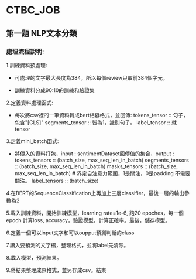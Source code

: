 # CTBC_JOB
## 第一題 NLP文本分類
### 處理流程說明:
1.訓練資料預處理:

- 可處理的文字最大長度為384，所以每個review只取前384個字元。

- 訓練資料分成90:10的訓練和驗證集

2.定義資料處理函式:

- 每次將csv裡的一筆資料轉成bert相容格式，並回傳:
tokens_tensor :: 句子，包含"[CLS]"
segments_tensor :: 皆為1，識別句子。
label_tensor :: 就tensor

3.定義mini_batch函式:

- 將傳入的資料打包，input : sentimentDataset回傳值的集合，output : 
tokens_tensors :: (batch_size, max_seq_len_in_batch)
segments_tensors :: (batch_size, max_seq_len_in_batch)
masks_tensors :: (batch_size, max_seq_len_in_batch)  # 界定自注意力範圍，1是關注，0是padding 不需要關注。
label_tensors :: (batch_size)

4.在BERT的SequenceClassification上再加上三層classifier，最後一層的輸出參數為2

5.載入訓練資料，開始訓練模型，learning rate=1e-6, 跑20 epoches，每一個epoch 計算loss, accuracy，驗證模型，計算正確率。最後，儲存模型。

6.定義一個可以input文字和可以oupput預測判斷的class

7.讀入要預測的文字檔，整理格式，並將label先清除。

8.載入模型，預測結果。

9.將結果整理成原格式，並另存成csv。結束
